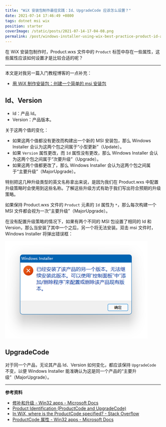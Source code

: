 ```yaml
---
title: "WiX 安装包制作最佳实践：Id、UpgradeCode 应该怎么设置？"
date: 2021-07-14 17:46:49 +0800
tags: dotnet msi wix
position: starter
coverImage: /static/posts/2021-07-14-17-04-08.png
permalink: /post/windows-installer-using-wix-best-practice-product-id-and-upgrade-code.html
---
```


在 WiX 安装包制作时，Product.wxs 文件中的 `Product` 标签中存在一些属性，这些属性应该如何设置才是比较合适的呢？

---

本文是对我另一篇入门教程博客的一点补充：

- [用 WiX 制作安装包：创建一个简单的 msi 安装包](/post/getting-started-with-wix-toolset-msi-hello-world)

<div id="toc"></div>

## Id、Version

- Id：产品 Id。
- Version：产品版本。

关于这两个值的变化：

- 如果这两个值都没有更改而构建出一个新的 MSI 安装包，那么 Windows Installer 会认为这两个包之间属于“小型更新”（Update）。
- 如果 `Version` 属性更改，而 `Id` 属性没有更改，那么 Windows Installer 会认为这两个包之间属于“次要升级”（Upgrade）。
- 如果这两个值都更改了，那么 Windows Installer 会认为这两个包之间属于“主要升级”（MajorUpgrade）。

特别把这几种升级类型的英文名称拿出来说，是因为我们在 Product.wxs 中配置升级策略时会使用到这些名称。了解这些升级方式有助于我们写出符合预期的升级策略。

如果保持 Product.wxs 文件的 `Product` 元素的 `Id` 属性为 `*`，那么每次构建一个 MSI 文件都会视为一次“主要升级”（MajorUpgrade）。

在没有配置升级策略的情况下，如果有两个不同的 MSI 包设置了相同的 Id 和 Version，那么当安装了其中一个之后，另一个将无法安装。双击 msi 文件时，Windows Installer 将弹出错误框：

![Id 相同的错误](/static/posts/2021-07-14-17-04-08.png)

## UpgradeCode

对于同一个产品，无论其产品 Id、Version 如何变化，都应该保持 `UpgradeCode` 不变，以便 Windows Installer 能准确认为这是同一个产品的“主要升级”（MajorUpgrade）。

---

**参考资料**

- [修补和升级 - Win32 apps - Microsoft Docs](https://docs.microsoft.com/zh-cn/windows/win32/msi/patching-and-upgrades?redirectedfrom=MSDN)
- [Product Identification (ProductCode and UpgradeCode)](https://www.advancedinstaller.com/user-guide/product-identification.html)
- [In WiX, where is the ProductCode specified? - Stack Overflow](https://stackoverflow.com/a/26734471/6233938)
- [ProductCode 属性 - Win32 apps - Microsoft Docs](https://docs.microsoft.com/zh-cn/windows/win32/msi/productcode?redirectedfrom=MSDN)


